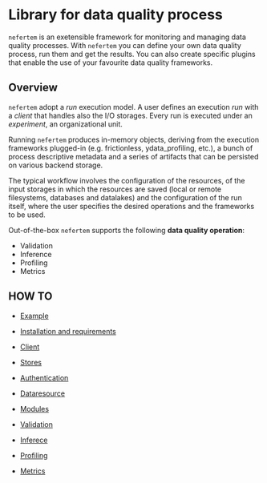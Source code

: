 # Library for data quality process

`nefertem` is an exetensible framework for monitoring and managing data quality processes. With `nefertem` you can define your own data quality process, run them and get the results. You can also create specific plugins that enable the use of your favourite data quality frameworks.

## Overview

`nefertem` adopt a *run* execution model. A user defines an execution *run* with a *client* that handles also the I/O storages. Every run is executed under an *experiment*, an organizational unit.

Running `nefertem` produces in-memory objects, deriving from the execution frameworks plugged-in (e.g. frictionless, ydata_profiling, etc.), a bunch of process descriptive metadata and a series of artifacts that can be persisted on various backend storage.

The typical workflow involves the configuration of the resources, of the input storages in which the resources are saved (local or remote filesystems, databases and datalakes) and the configuration of the run itself, where the user specifies the desired operations and the frameworks to be used.

Out-of-the-box `nefertem` supports the following **data quality operation**:

- Validation
- Inference
- Profiling
- Metrics

## HOW TO

- [Example](./docs/00-examples.md)

- [Installation and requirements](./docs/01-installation.md)

- [Client](./docs/02-client.md)
- [Stores](./docs/03-stores.md)
- [Authentication](./docs/04-authentication.md)
- [Dataresource](./docs/04-dataresource.md)

- [Modules](./docs/06-modules.md)
- [Validation](./docs/07-validation.md)
- [Inferece](./docs/08-inference.md)
- [Profiling](./docs/09-profiling.md)
- [Metrics](./docs/10-metrics.md)

